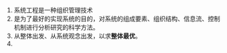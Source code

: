 1. 系统工程是一种组织管理技术
2. 是为了最好的实现系统的目的，对系统的组成要素、组织结构、信息流、控制机制进行分析研究的科学方法。
3. 从整体出发、从系统观念出发，以求**整体最优**。
4. 